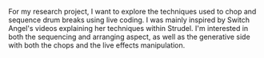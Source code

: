 For my research project, I want to explore the techniques used to chop and sequence drum breaks using live coding. I was mainly inspired by Switch Angel's videos explaining her techniques within Strudel. I'm interested in both the sequencing and arranging aspect, as well as the generative side with both the chops and the live effects manipulation.